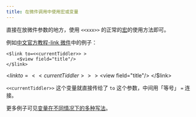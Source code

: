 ```yaml
---
title: 在微件调用中使用宏或变量
---
```


直接在放微件参数的地方，使用 `<<xxx>>` 的正常的[宏](#%E5%AE%8F)的使用方法即可。

例如[中文官方教程-link 微件](https://bramchen.github.io/tw5-docs/zh-Hans/#LinkWidget)中的例子：

```tw5
<$link to=<<currentTiddler>> >
	<$view field="title"/>
</$link>
```

<$link to=<<currentTiddler>>>
	<$view field="title"/>
</$link>

`<<currentTiddler>>` 这个变量就直接传给了 `to` 这个参数，中间用「等号」 `=` 连接。

更多例子可见[变量在不同情况下的多种写法](#%E5%8F%98%E9%87%8F%E5%9C%A8%E4%B8%8D%E5%90%8C%E6%83%85%E5%86%B5%E4%B8%8B%E7%9A%84%E5%A4%9A%E7%A7%8D%E5%86%99%E6%B3%95)。